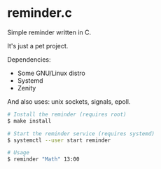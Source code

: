 # reminder.c
Simple reminder written in C.

It's just a pet project.

Dependencies:
- Some GNU/Linux distro
- Systemd
- Zenity

And also uses: unix sockets, signals, epoll.

```bash
# Install the reminder (requires root)
$ make install

# Start the reminder service (requires systemd)
$ systemctl --user start reminder

# Usage
$ reminder "Math" 13:00
```
